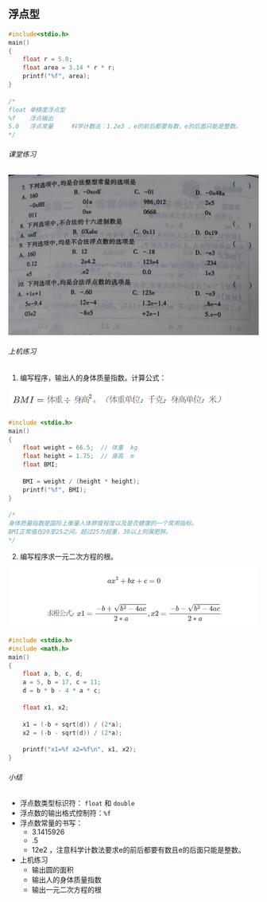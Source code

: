 ## 浮点型

```c
#include<stdio.h>
main()
{
    float r = 5.0;
    float area = 3.14 * r * r;
    printf("%f", area);
}

/*
float 单精度浮点型
%f    浮点输出
5.0   浮点常量     科学计数法：1.2e3 ，e的前后都要有数，e的后面只能是整数。
*/
```

###### 课堂练习

![image-20210906091612332](.\images\image-20210906091612332.png)

###### 上机练习

1. 编写程序，输出人的身体质量指数。计算公式：

<img src=".\images\image-20210906095459809.png" alt="image-20210906095459809" style="zoom:80%;" />

```c
#include <stdio.h>
main()
{
    float weight = 66.5;  // 体重  kg
    float height = 1.75;  // 身高  m
    float BMI;
    
    BMI = weight / (height * height);
    printf("%f", BMI);
}

/*
身体质量指数是国际上衡量人体胖瘦程度以及是否健康的一个常用指标。
BMI正常值在20至25之间，超过25为超重，30以上则属肥胖。
*/
```



2. 编写程序求一元二次方程的根。

<img src=".\images\image-20210906095542927.png" alt="image-20210906095542927" style="zoom:80%;" />

```c
#include <stdio.h>
#include <math.h>
main() 
{
    float a, b, c, d;
    a = 5, b = 17, c = 11;
    d = b * b - 4 * a * c;
    
    float x1, x2;
    
    x1 = (-b + sqrt(d)) / (2*a);
    x2 = (-b - sqrt(d)) / (2*a);
    
    printf("x1=%f x2=%f\n", x1, x2);
}
```



###### 小结

- 浮点数类型标识符：  `float` 和 `double`
- 浮点数的输出格式控制符：`%f`
- 浮点数常量的书写：
  - 3.1415926
  - .5 
  - 12e2 ，注意科学计数法要求e的前后都要有数且e的后面只能是整数。
- 上机练习
  - 输出圆的面积
  - 输出人的身体质量指数
  - 输出一元二次方程的根

